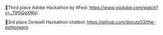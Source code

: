 🥉Third place Adobe Hackathon by ItFest: https://www.youtube.com/watch?v=_79t5QgXMxI

🥉3rd place ZenkoAI Hackathon chatbot: https://github.com/donutz03/the-pythoneers
